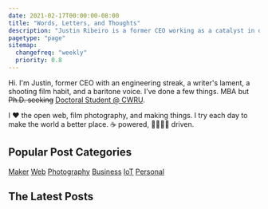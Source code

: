 ```yaml
---
date: 2021-02-17T00:00:00-08:00
title: "Words, Letters, and Thoughts"
description: "Justin Ribeiro is a former CEO working as a catalyst in driving the adoption of innovation and creativity in organizations. Recovering Software Engineer. Maker. Film Photographer. Speaker. Writer. Dad. Husband. Doctorate Student. Occasionally funny."
pagetype: "page"
sitemap:
  changefreq: "weekly"
  priority: 0.8
---
```


<section id="shoutout">
  <p>Hi. I'm Justin, former CEO with an engineering streak, a writer's lament, a shooting film habit, and a baritone voice. I’ve done a few things. MBA but <del>Ph.D. seeking</del> <ins><a href="/chronicle/2021/04/26/a-new-journey-pursuing-my-doctoral-degree-in-management/">Doctoral Student @ CWRU</a></ins>.</p>

  <p>I <span class="red">❤️</span> the open web, film photography, and making things. I try  each day to make the world a better place. ☕ powered, <span title="Monica">👩</span><span title="Allison">👧</span><span title="Isabella">👧</span><span title="Evelyn">👧</span> driven.</p>
</section>

<nav id="tags" aria-labelledby="tags-nav">
  <h2 id="tags-nav">Popular Post Categories</h2>
  <p><a href="/tags/maker/" aria-label="Read posts about Maker projects">Maker</a> <a href="/tags/web/" aria-label="Read posts about the Web Platform">Web</a> <a href="/tags/photography/" aria-label="Read posts about Photography and Film">Photography</a> <a href="/tags/business/" aria-label="Read posts about Business and Management">Business</a> <a href="/tags/iot/" aria-label="Read posts about Internet of Things">IoT</a> <a href="/tags/personal/" aria-label="Read posts about my personal adventures">Personal</a></p>
</nav>

## The Latest Posts


